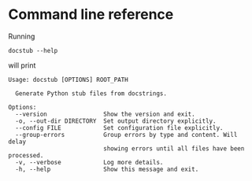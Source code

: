 # Command line reference

Running
```
docstub --help
```
will print

<!--- Changes to the following block are overridden by the test suite --->
<!--- begin command-line-help --->

```plain
Usage: docstub [OPTIONS] ROOT_PATH

  Generate Python stub files from docstrings.

Options:
  --version                Show the version and exit.
  -o, --out-dir DIRECTORY  Set output directory explicitly.
  --config FILE            Set configuration file explicitly.
  --group-errors           Group errors by type and content. Will delay
                           showing errors until all files have been processed.
  -v, --verbose            Log more details.
  -h, --help               Show this message and exit.
```

<!--- end command-line-help --->
